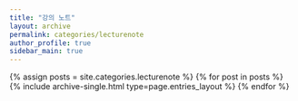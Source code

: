 ```yaml
---
title: "강의 노트"
layout: archive
permalink: categories/lecturenote
author_profile: true
sidebar_main: true
---
```



{% assign posts = site.categories.lecturenote %}
{% for post in posts %} {% include archive-single.html type=page.entries_layout %} {% endfor %}